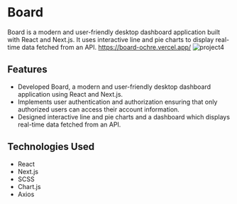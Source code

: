 # Board
Board is a modern and user-friendly desktop dashboard application built with React and Next.js. It uses interactive line and pie charts to display real-time data fetched from an API.
https://board-ochre.vercel.app/
![project4](https://user-images.githubusercontent.com/115478939/231057909-351f9450-13ff-442d-aa88-7f9858d4d843.png)

## Features
- Developed Board, a modern and user-friendly desktop dashboard application using React and Next.js.
- Implements user authentication and authorization ensuring that only authorized users can access their account
information.
- Designed interactive line and pie charts and a dashboard which displays real-time data fetched from an API.

## Technologies Used
- React
- Next.js
- SCSS
- Chart.js
- Axios

